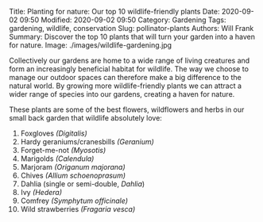 Title: Planting for nature: Our top 10 wildlife-friendly plants
Date: 2020-09-02 09:50
Modified: 2020-09-02 09:50
Category: Gardening
Tags: gardening, wildlife, conservation
Slug: pollinator-plants
Authors: Will Frank
Summary: Discover the top 10 plants that will turn your garden into a haven for nature.
Image: ./images/wildlife-gardening.jpg

Collectively our gardens are home to a wide range of living creatures and form an increasingly beneficial habitat for wildlife.
The way we choose to manage our outdoor spaces can therefore make a big difference to the natural world.
By growing more wildlife-friendly plants we can attract a wider range of species into our gardens, creating a haven for nature.

These plants are some of the best flowers, wildflowers and herbs in our small back garden that wildlife absolutely love:

1. Foxgloves *(Digitalis)*
2. Hardy geraniums/cranesbills *(Geranium)*
3. Forget-me-not *(Myosotis)*
4. Marigolds *(Calendula)*
5. Marjoram *(Origanum majorana)*
6. Chives *(Allium schoenoprasum)*
7. Dahlia (single or semi-double, *Dahlia*)
8. Ivy *(Hedera)*
9. Comfrey *(Symphytum officinale)*
10. Wild strawberries *(Fragaria vesca)*
